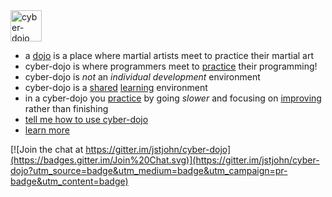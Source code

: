 
<img src="https://raw.githubusercontent.com/JonJagger/cyberdojo/master/public/images/home_page_logo.png" alt="cyber-dojo yin/yang logo" width="50px" height="50px"/>

  * a [dojo](http://en.wikipedia.org/wiki/Dojo) is a place where martial artists meet to practice their martial art
  * cyber-dojo is where programmers meet to [practice](http://jonjagger.blogspot.co.uk/2013/10/practice.html) their programming!
  * cyber-dojo is <em>not</em> an <em>individual</em> <em>development</em> environment
  * cyber-dojo is a [shared](http://jonjagger.blogspot.co.uk/2013/10/teams.html) [learning](http://jonjagger.blogspot.co.uk/2013/10/learning.html) environment
  * in a cyber-dojo you [practice](http://jonjagger.blogspot.co.uk/2013/10/practice.html) by going <em>slower</em> and focusing on [improving](http://jonjagger.blogspot.co.uk/2014/02/improving.html) rather than finishing
  * [tell me how to use cyber-dojo](http://blog.cyber-dojo.org/2014/08/getting-started.html)
  * [learn more](http://blog.cyber-dojo.org/p/learn-more.html)


[![Join the chat at https://gitter.im/jstjohn/cyber-dojo](https://badges.gitter.im/Join%20Chat.svg)](https://gitter.im/jstjohn/cyber-dojo?utm_source=badge&utm_medium=badge&utm_campaign=pr-badge&utm_content=badge)